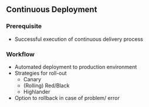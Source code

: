## Continuous Deployment


### Prerequisite
- Successful execution of continuous delivery process


### Workflow
- Automated deployment to production environment
- Strategies for roll-out
  - Canary
  - (Rolling) Red/Black
  - Highlander
- Option to rollback in case of problem/ error

